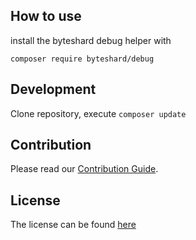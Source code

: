 ## How to use

install the byteshard debug helper with

`composer require byteshard/debug`

## Development

Clone repository, execute `composer update`

## Contribution

Please read our [Contribution Guide](CONTRIBUTE.md).

## License

The license can be found [here](LICENSE)